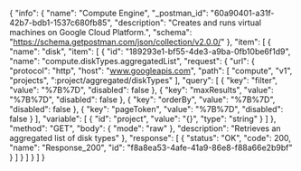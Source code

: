 {
  "info": {
    "name": "Compute Engine",
    "_postman_id": "60a90401-a31f-42b7-bdb1-1537c680fb85",
    "description": "Creates and runs virtual machines on Google Cloud Platform.",
    "schema": "https://schema.getpostman.com/json/collection/v2.0.0/"
  },
  "item": [
    {
      "name": "disk",
      "item": [
        {
          "id": "189293e1-bf55-4de3-a9ba-0fb10be6f1d9",
          "name": "compute.diskTypes.aggregatedList",
          "request": {
            "url": {
              "protocol": "http",
              "host": "www.googleapis.com",
              "path": [
                "compute",
                "v1",
                "projects",
                ":project/aggregated/diskTypes"
              ],
              "query": [
                {
                  "key": "filter",
                  "value": "%7B%7D",
                  "disabled": false
                },
                {
                  "key": "maxResults",
                  "value": "%7B%7D",
                  "disabled": false
                },
                {
                  "key": "orderBy",
                  "value": "%7B%7D",
                  "disabled": false
                },
                {
                  "key": "pageToken",
                  "value": "%7B%7D",
                  "disabled": false
                }
              ],
              "variable": [
                {
                  "id": "project",
                  "value": "{}",
                  "type": "string"
                }
              ]
            },
            "method": "GET",
            "body": {
              "mode": "raw"
            },
            "description": "Retrieves an aggregated list of disk types"
          },
          "response": [
            {
              "status": "OK",
              "code": 200,
              "name": "Response_200",
              "id": "f8a8ea53-4afe-41a9-86e8-f88a66e2b9bf"
            }
          ]
        }
      ]
    }
  ]
}